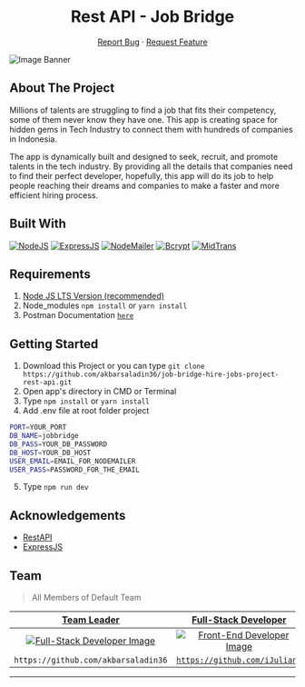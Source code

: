 <h1 align='center'>Rest API - Job Bridge</h1>
  <p align="center">
    <a href="https://github.com/akbarsaladin36/job-bridge-hire-jobs-project-rest-api/issues/new">Report Bug</a>
    ·
    <a href="https://github.com/akbarsaladin36/job-bridge-hire-jobs-project-rest-api/issues/new">Request Feature</a>
  </p>

![Image Banner](src/uploads/banner.png)

## About The Project

Millions of talents are struggling to find a job that fits their competency, some of them never know they have one. This app is creating space for hidden gems in Tech Industry to connect them with hundreds of companies in Indonesia.

The app is dynamically built and designed to seek, recruit, and promote talents in the tech industry. By providing all the details that companies need to find their perfect developer, hopefully, this app will do its job to help people reaching their dreams and companies to make a faster and more efficient hiring process.

## Built With

[![NodeJS](https://img.shields.io/badge/Node-NodeJS-green)](https://nodejs.org/en/)
[![ExpressJS](https://img.shields.io/badge/Node-NodeJS-green)](https://expressjs.com/)
[![NodeMailer](https://img.shields.io/badge/Mailer-NodeMailer-green)](https://www.npmjs.com/package/nodemailer)
[![Bcrypt](https://img.shields.io/badge/Bcrypt-Bcrypt-green)](https://img.shields.io/badge/Bcrypt-Bcrypt-green)
[![MidTrans](https://img.shields.io/badge/MidTrans-Gateway-green)](https://img.shields.io/badge/MidTrans-Gateway-green)

## Requirements

1. <a href="https://nodejs.org/en/download/">Node JS LTS Version (recommended)</a>
2. Node_modules `npm install` or `yarn install`
3. Postman Documentation [`here`](https://documenter.getpostman.com/view/14948086/Tzkzoxxf)

## Getting Started

1. Download this Project or you can type `git clone https://github.com/akbarsaladin36/job-bridge-hire-jobs-project-rest-api.git`
2. Open app's directory in CMD or Terminal
3. Type `npm install` or `yarn install`
4. Add .env file at root folder project

```sh
PORT=YOUR_PORT
DB_NAME=jobbridge
DB_PASS=YOUR_DB_PASSWORD
DB_HOST=YOUR_DB_HOST
USER_EMAIL=EMAIL_FOR_NODEMAILER
USER_PASS=PASSWORD_FOR_THE_EMAIL
```

5. Type `npm run dev`

## Acknowledgements

- [RestAPI](https://en.wikipedia.org/wiki/Representational_state_transfer)
- [ExpressJS](https://expressjs.com/)

## Team

> All Members of Default Team

|                                  <a href="#" target="_blank">**Team Leader**</a>                                   |                              <a href="#" target="_blank">**Full-Stack Developer**</a>                              |                                                      <a href="#" target="_blank">**Full-Stack Developer**</a>                                                      |                               <a href="#" target="_blank">**Full-Stack Developer**</a>                               |                                <a href="#" target="_blank">**Full-Stack Developer**</a>                                |                                                     |
| :----------------------------------------------------------------------------------------------------------------: | :---------------------------------------------------------------------------------------------------------------: | :---------------------------------------------------------------------------------------------------------------------------------------------------------------: | :----------------------------------------------------------------------------------------------------------------: | :------------------------------------------------------------------------------------------------------------------: | :-----------------------------------------------------------------------------------------------------------------------------------------------------------------: |
|[![Full-Stack Developer Image](https://avatars.githubusercontent.com/u/63708360?v=4)](https://github.com/arsasf)|[![Front-End Developer Image](https://avatars.githubusercontent.com/u/71972244?v=4)](https://github.com/iJuliant)|[![Front-End Developer Image](https://avatars.githubusercontent.com/u/78992859?v=4)](https://github.com/Timotius-Nugroho)|[![Back-End Developer Image](https://avatars.githubusercontent.com/u/79574513?v=4)](https://github.com/arsasf)|[![Back-End Developer Image](https://avatars.githubusercontent.com/u/78518079?v=4)](https://github.com/elazsyahranie)|
|`https://github.com/akbarsaladin36`</a>              |        <a href="https://github.com/link_github_frontend" target="_blank">`https://github.com/iJuliant`</a>        |                                <a href="https://github.com/link_github_frontend" target="_blank">`https://github.com/twicks95`</a>                                 |        <a href="https://github.com/link_github_backend" target="_blank">`https://github.com/arsasf`</a>        |        <a href="https://github.com/link_github_backend" target="_blank">`https://github.com/elazsyahranie`</a>        |

---